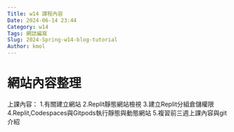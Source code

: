 ```yaml
---
Title: w14 課程內容
Date: 2024-06-14 23:44
Category: w14
Tags: 網誌編寫
Slug: 2024-Spring-w14-blog-tutorial
Author: kmol
---
```




<!-- PELICAN_END_SUMMARY -->

# 網站內容整理
上課內容：
1.有關建立網站
2.Replit靜態網站檢視
3.建立Replit分組倉儲權限
4.Replit,Codespaces與Gitpods執行靜態與動態網站
5.複習前三週上課內容與git介紹